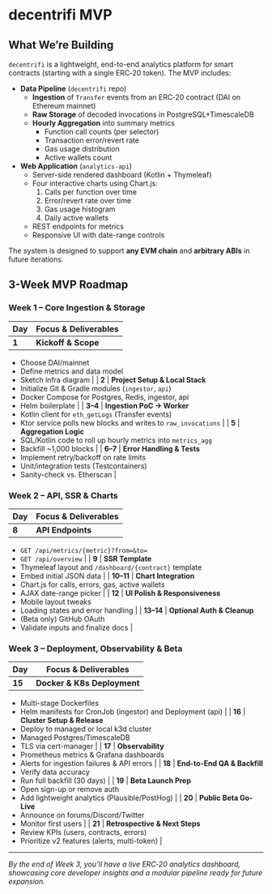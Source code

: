 # decentrifi MVP

## What We’re Building

`decentrifi` is a lightweight, end-to-end analytics platform for smart contracts (starting with a single ERC‑20 token). The MVP includes:

- **Data Pipeline** (`decentrifi` repo)
    - **Ingestion** of `Transfer` events from an ERC‑20 contract (DAI on Ethereum mainnet)
    - **Raw Storage** of decoded invocations in PostgreSQL+TimescaleDB
    - **Hourly Aggregation** into summary metrics
        - Function call counts (per selector)
        - Transaction error/revert rate
        - Gas usage distribution
        - Active wallets count
- **Web Application** (`analytics-api`)
    - Server-side rendered dashboard (Kotlin + Thymeleaf)
    - Four interactive charts using Chart.js:
        1. Calls per function over time
        2. Error/revert rate over time
        3. Gas usage histogram
        4. Daily active wallets
    - REST endpoints for metrics
    - Responsive UI with date-range controls

The system is designed to support **any EVM chain** and **arbitrary ABIs** in future iterations.

## 3-Week MVP Roadmap

### Week 1 – Core Ingestion & Storage

| Day   | Focus & Deliverables                                                                                     |
|-------|----------------------------------------------------------------------------------------------------------|
| **1** | **Kickoff & Scope**  
- Choose DAI/mainnet
- Define metrics and data model
- Sketch infra diagram                                     |
  | **2** | **Project Setup & Local Stack**
- Initialize Git & Gradle modules (`ingestor`, `api`)
- Docker Compose for Postgres, Redis, ingestor, api
- Helm boilerplate                                      |
  | **3–4** | **Ingestion PoC → Worker**
- Kotlin client for `eth_getLogs` (Transfer events)
- Ktor service polls new blocks and writes to `raw_invocations` |
  | **5** | **Aggregation Logic**
- SQL/Kotlin code to roll up hourly metrics into `metrics_agg`
- Backfill ~1,000 blocks                                     |
  | **6–7** | **Error Handling & Tests**
- Implement retry/backoff on rate limits
- Unit/integration tests (Testcontainers)
- Sanity-check vs. Etherscan                                 |

### Week 2 – API, SSR & Charts

| Day       | Focus & Deliverables                                                                                   |
|-----------|--------------------------------------------------------------------------------------------------------|
| **8**     | **API Endpoints**  
- `GET /api/metrics/{metric}?from=&to=`
- `GET /api/overview`                                     |
  | **9**     | **SSR Template**
- Thymeleaf layout and `/dashboard/{contract}` template
- Embed initial JSON data                     |
  | **10–11** | **Chart Integration**
- Chart.js for calls, errors, gas, active wallets
- AJAX date-range picker                       |
  | **12**    | **UI Polish & Responsiveness**
- Mobile layout tweaks
- Loading states and error handling                    |
  | **13–14** | **Optional Auth & Cleanup**
- (Beta only) GitHub OAuth
- Validate inputs and finalize docs                   |

### Week 3 – Deployment, Observability & Beta

| Day        | Focus & Deliverables                                                                                      |
|------------|-----------------------------------------------------------------------------------------------------------|
| **15**     | **Docker & K8s Deployment**  
- Multi-stage Dockerfiles
- Helm manifests for CronJob (ingestor) and Deployment (api) |
  | **16**     | **Cluster Setup & Release**
- Deploy to managed or local k3d cluster
- Managed Postgres/TimescaleDB
- TLS via cert-manager      |
  | **17**     | **Observability**
- Prometheus metrics & Grafana dashboards
- Alerts for ingestion failures & API errors    |
  | **18**     | **End-to-End QA & Backfill**
- Verify data accuracy
- Run full backfill (30 days)                             |
  | **19**     | **Beta Launch Prep**
- Open sign-up or remove auth
- Add lightweight analytics (Plausible/PostHog)           |
  | **20**     | **Public Beta Go-Live**
- Announce on forums/Discord/Twitter
- Monitor first users                          |
  | **21**     | **Retrospective & Next Steps**
- Review KPIs (users, contracts, errors)
- Prioritize v2 features (alerts, multi-token)    |

---

_By the end of Week 3, you’ll have a live ERC‑20 analytics dashboard, showcasing core developer insights and a modular pipeline ready for future expansion._

